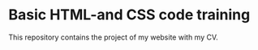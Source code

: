 # Basic HTML-and CSS code training



This repository contains the project of my website with my CV.
